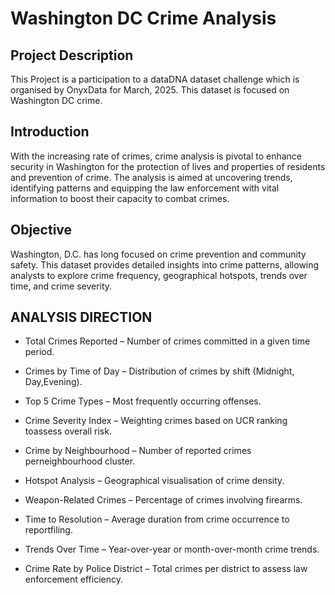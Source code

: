 # Washington DC Crime Analysis

## Project Description
This Project is a participation to a dataDNA dataset challenge which is organised by OnyxData for March, 2025. This dataset is focused on Washington DC crime.

## Introduction
With the increasing rate of crimes, crime analysis is pivotal to enhance security in Washington for the protection of lives and properties of residents and prevention of crime. The analysis is aimed at uncovering trends, identifying patterns and equipping the law enforcement with vital information to boost their capacity to combat crimes.

## Objective
Washington, D.C. has long focused on crime prevention and community safety. This dataset provides detailed insights into crime patterns, allowing analysts to explore crime frequency, geographical hotspots, trends over time, and crime severity.

## ANALYSIS DIRECTION
- Total Crimes Reported – Number of crimes committed in a given time period.

- Crimes by Time of Day – Distribution of crimes by shift (Midnight, Day,Evening).

- Top 5 Crime Types – Most frequently occurring offenses. 

- Crime Severity Index – Weighting crimes based on UCR ranking toassess overall risk.

- Crime by Neighbourhood – Number of reported crimes perneighbourhood cluster.

- Hotspot Analysis – Geographical visualisation of crime density. 

- Weapon-Related Crimes – Percentage of crimes involving firearms. 

- Time to Resolution – Average duration from crime occurrence to reportfiling.

- Trends Over Time – Year-over-year or month-over-month crime trends.

- Crime Rate by Police District – Total crimes per district to assess law enforcement efficiency.

